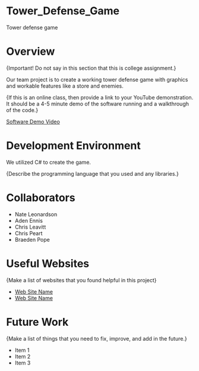 # Tower_Defense_Game
Tower defense game

# Overview

{Important!  Do not say in this section that this is college assignment.}

Our team project is to create a working tower defense game with graphics and workable features like a store and enemies.

{If this is an online class, then provide a link to your YouTube demonstration.  It should be a 4-5 minute demo of the software running and a walkthrough of the code.}

[Software Demo Video](http://youtube.link.goes.here)

# Development Environment

We utilized C# to create the game.

{Describe the programming language that you used and any libraries.}

# Collaborators

* Nate Leonardson
* Aden Ennis
* Chris Leavitt
* Chris Peart
* Braeden Pope


# Useful Websites

{Make a list of websites that you found helpful in this project}
* [Web Site Name](http://url.link.goes.here)
* [Web Site Name](http://url.link.goes.here)

# Future Work

{Make a list of things that you need to fix, improve, and add in the future.}
* Item 1
* Item 2
* Item 3
